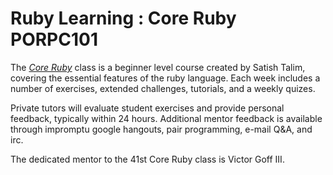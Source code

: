 # Ruby Learning : Core Ruby PORPC101
The [*Core Ruby*](http://rubylearning.com/satishtalim/tutorial.html) class is a beginner level course created by Satish Talim, covering the essential features of the ruby language. Each week includes a number of exercises, extended challenges, tutorials, and a weekly quizes. 

Private tutors will evaluate student exercises and provide personal feedback, typically within 24 hours. Additional mentor feedback is available through impromptu google hangouts, pair programming, e-mail Q&A, and irc.

The dedicated mentor to the 41st Core Ruby class is Victor Goff III.